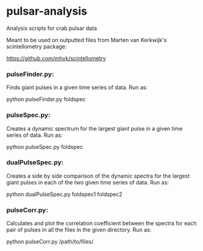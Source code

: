 # pulsar-analysis
Analysis scripts for crab pulsar data

Meant to be used on outputted files from Marten van Kerkwijk's scintellometry package:

https://github.com/mhvk/scintellometry

### pulseFinder.py: ###

Finds giant pulses in a given time series of data.
Run as:

python pulseFinder.py foldspec

### pulseSpec.py: ###

Creates a dynamic spectrum for the largest giant pulse in a given time series of data.
Run as:

python pulseSpec.py foldspec

### dualPulseSpec.py: ###
Creates a side by side comparison of the dynamic spectra for the largest giant pulses in each of the two given time 
series of data.
Run as:

python dualPulseSpec.py foldspec1 foldspec2

### pulseCorr.py: ###
Calculates and plot the correlation coefficient between the spectra for each pair of pulses in all the files in the given directory.
Run as:

python pulseCorr.py /path/to/files/
